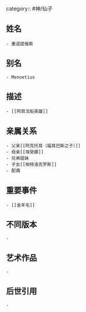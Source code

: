 category:: #神/仙子
## 姓名
	- 墨诺提俄斯
## 别名
	- Menoetius
## 描述
	- [[阿耳戈船英雄]]
## 亲属关系
	- 父亲[[阿克托耳（福耳巴斯之子）]]
	- 母亲[[埃癸娜]]
	- 兄弟姐妹
	- 子女[[帕特洛克罗斯]]
	- 配偶
## 重要事件
	- [[金羊毛]]
## 不同版本
	-
## 艺术作品
	-
## 后世引用
	-
